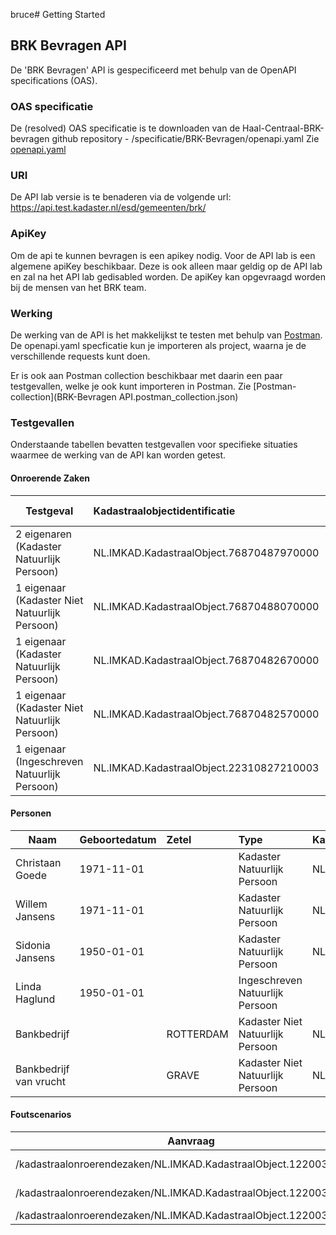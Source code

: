 bruce# Getting Started

## BRK Bevragen API
De 'BRK Bevragen' API is gespecificeerd met behulp van de OpenAPI specifications (OAS).

### OAS specificatie
De (resolved) OAS specificatie is te downloaden van de Haal-Centraal-BRK-bevragen github repository - /specificatie/BRK-Bevragen/openapi.yaml
Zie [openapi.yaml](../specificatie/BRK-Bevragen/openapi.yaml)

### URI
De API lab versie is te benaderen via de volgende url: https://api.test.kadaster.nl/esd/gemeenten/brk/

### ApiKey
Om de api te kunnen bevragen is een apikey nodig. Voor de API lab is een algemene apiKey beschikbaar. 
Deze is ook alleen maar geldig op de API lab en zal na het API lab gedisabled worden.
De apiKey kan opgevraagd worden bij de mensen van het BRK team.

### Werking
De werking van de API is het makkelijkst te testen met behulp van [Postman](https://www.getpostman.com/).
De openapi.yaml specficatie kun je importeren als project, waarna je de verschillende requests kunt doen.

Er is ook aan Postman collection beschikbaar met daarin een paar testgevallen, welke je ook kunt importeren in Postman.
Zie [Postman-collection](BRK-Bevragen API.postman_collection.json)

### Testgevallen
Onderstaande tabellen bevatten testgevallen voor specifieke situaties waarmee de werking van de API kan worden getest.

#### Onroerende Zaken
Testgeval                                       |Kadastraalobjectidentificatie              |Kadastraleaanduiding   |Postcode & huisnummer  |                                                                    
----------------                                |:-------                                   |:-------               |:-------               |
2 eigenaren (Kadaster Natuurlijk Persoon)       |NL.IMKAD.KadastraalObject.76870487970000   |Beekbergen K 4879      |7361EW 29              |
1 eigenaar (Kadaster Niet Natuurlijk Persoon)   |NL.IMKAD.KadastraalObject.76870488070000   |Beekbergen K 4880      |7361EW 27              |
1 eigenaar (Kadaster Natuurlijk Persoon)        |NL.IMKAD.KadastraalObject.76870482670000   |Beekbergen K 4826      |7361EW 25              |
1 eigenaar (Kadaster Niet Natuurlijk Persoon)   |NL.IMKAD.KadastraalObject.76870482570000   |Beekbergen K 4825      |7361EW 21              |
1 eigenaar (Ingeschreven Natuurlijk Persoon)    |NL.IMKAD.KadastraalObject.22310827210003   |'s-Gravenhage N 8272 3 |                       |

#### Personen
Naam                    |Geboortedatum    |Zetel        |Type                                 |KadasterPersoonIdentificatie   | Burgerservicenummer |
----------------        |:-------         |:------      |:------                              |:------                        |:------              |
Christaan Goede         |1971-11-01       |             |Kadaster Natuurlijk Persoon          |NL.IMKAD.Persoon.71303564      |                     |
Willem Jansens          |1971-11-01       |             |Kadaster Natuurlijk Persoon          |NL.IMKAD.Persoon.70882239      |                     |
Sidonia Jansens         |1950-01-01       |             |Kadaster Natuurlijk Persoon          |NL.IMKAD.Persoon.50550743      |                     |
Linda Haglund           |1950-01-01       |             |Ingeschreven Natuurlijk Persoon      |                               |999991905            |
Bankbedrijf             |                 |ROTTERDAM    |Kadaster Niet Natuurlijk Persoon     |NL.IMKAD.Persoon.71291440      |                     |
Bankbedrijf van vrucht  |                 |GRAVE        |Kadaster Niet Natuurlijk Persoon     |NL.IMKAD.Persoon.71291493      |                     |

#### Foutscenarios
Aanvraag                                                                                       | Foutscenario               |
----------------                                                                               | :-------                   |
/kadastraalonroerendezaken/NL.IMKAD.KadastraalObject.122003017000                              | 500 Internal server error  |
/kadastraalonroerendezaken/NL.IMKAD.KadastraalObject.122003147000                              | 404 Not found              |
/kadastraalonroerendezaken/NL.IMKAD.KadastraalObject.122003157000                              | 410 Gone                   |
